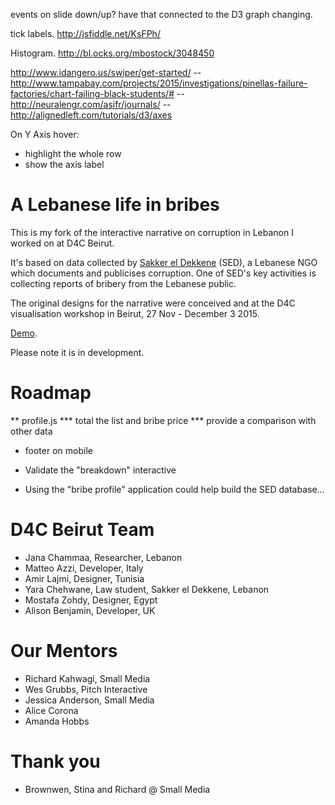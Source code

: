 events on slide down/up?
have that connected to the D3 graph changing. 

tick labels. 
http://jsfiddle.net/KsFPh/

Histogram. 
http://bl.ocks.org/mbostock/3048450

http://www.idangero.us/swiper/get-started/
-- http://www.tampabay.com/projects/2015/investigations/pinellas-failure-factories/chart-failing-black-students/#
-- http://neuralengr.com/asifr/journals/
-- http://alignedleft.com/tutorials/d3/axes

On Y Axis hover: 
- highlight the whole row 
- show the axis label

# A Lebanese life in bribes

This is my fork of the interactive narrative on corruption in Lebanon I worked on at D4C Beirut.

It's based on data collected by <a href="https://www.sakkera.com/">Sakker el Dekkene</a> (SED), a Lebanese NGO which documents and publicises corruption. One of SED's key activities is collecting reports of bribery from the Lebanese public. 

The original designs for the narrative were conceived and at the D4C visualisation workshop in Beirut, 27 Nov - December 3 2015.

<a href="http://radiocontrolled.github.io/Sakker-el-Dekkene2/">Demo</a>. 

Please note it is in development. 

# Roadmap

** profile.js
*** total the list and bribe price 
*** provide a comparison with other data

* footer on mobile

* Validate the "breakdown" interactive 
* Using the "bribe profile" application could help build the SED database...


# D4C Beirut Team 
* Jana Chammaa, Researcher, Lebanon
* Matteo Azzi, Developer, Italy
* Amir Lajmi, Designer, Tunisia
* Yara Chehwane, Law student, Sakker el Dekkene, Lebanon
* Mostafa Zohdy, Designer, Egypt
* Alison Benjamin, Developer, UK

# Our Mentors
* Richard Kahwagi, Small Media
* Wes Grubbs, Pitch Interactive
* Jessica Anderson, Small Media
* Alice Corona
* Amanda Hobbs

# Thank you 
* Brownwen, Stina and Richard @ Small Media





